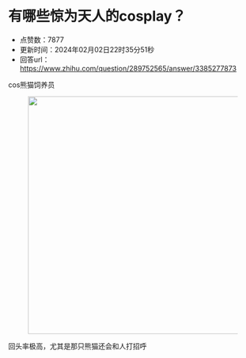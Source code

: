 # 有哪些惊为天人的cosplay？
- 点赞数：7877
- 更新时间：2024年02月02日22时35分51秒
- 回答url：https://www.zhihu.com/question/289752565/answer/3385277873
<body>
 <p data-pid="ez91OsYS">cos熊猫饲养员</p>
 <figure data-size="normal">
  <img src="https://pic1.zhimg.com/50/v2-dc178fb3e10ca089af87c1431f55fe6d_720w.jpg?source=1940ef5c" data-caption="" data-size="normal" data-rawwidth="480" data-rawheight="270" data-original-token="v2-90306d5c39cad5f543544f63105a3e19" data-default-watermark-src="https://pic1.zhimg.com/50/v2-3d18a1a2b85b8bd77fd44aa23ae58ce2_720w.jpg?source=1940ef5c" class="origin_image zh-lightbox-thumb" width="480" data-original="https://pic1.zhimg.com/v2-dc178fb3e10ca089af87c1431f55fe6d_r.jpg?source=1940ef5c">
 </figure>
 <p data-pid="p6P1d_2Y">回头率极高，尤其是那只熊猫还会和人打招呼</p>
</body>